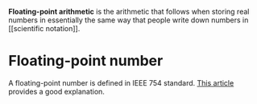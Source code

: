 **Floating-point arithmetic** is the arithmetic that follows when storing real numbers in essentially the same way that people write down numbers in [[scientific notation]]. 

# Floating-point number

A floating-point number is defined in IEEE 754 standard. [This article](https://fabiensanglard.net/floating_point_visually_explained/index.html) provides a good explanation.